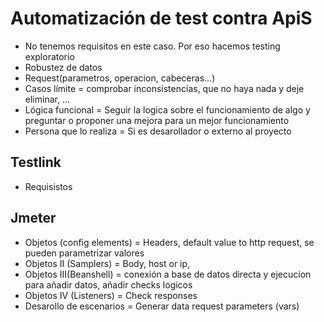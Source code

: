 Automatización de test contra ApiS
=================================

- No tenemos requisitos en este caso. Por eso hacemos testing exploratorio
- Robustez de datos
- Request(parametros, operacion, cabeceras...)
- Casos límite = comprobar inconsistencias, que no haya nada y deje eliminar, ...
- Lógica funcional = Seguir la logica sobre el funcionamiento de algo y preguntar o proponer una mejora para un mejor funcionamiento
- Persona que lo realiza = Si es desarollador o externo al proyecto

Testlink
-------------

- Requisistos


Jmeter
-----------

- Objetos (config elements) = Headers, default value to http request, se pueden parametrizar valores
- Objetos II (Samplers) = Body, host or ip,
- Objetos III(Beanshell) = conexión a base de datos directa y ejecucion para añadir datos, añadir checks logicos
- Objetos IV (Listeners) = Check responses
- Desarollo de escenarios = Generar data request parameters (vars)

